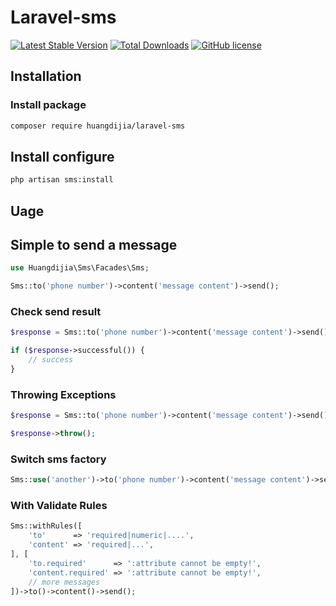 # Laravel-sms

[![Latest Stable Version](https://poser.pugx.org/huangdijia/laravel-sms/version.png)](https://packagist.org/packages/huangdijia/laravel-sms)
[![Total Downloads](https://poser.pugx.org/huangdijia/laravel-sms/d/total.png)](https://packagist.org/packages/huangdijia/laravel-sms)
[![GitHub license](https://img.shields.io/github/license/huangdijia/laravel-sms)](https://github.com/huangdijia/laravel-sms)

## Installation

### Install package

~~~bash
composer require huangdijia/laravel-sms
~~~

## Install configure

~~~bash
php artisan sms:install
~~~

## Uage

## Simple to send a message

~~~php
use Huangdijia\Sms\Facades\Sms;

Sms::to('phone number')->content('message content')->send();
~~~

### Check send result

~~~php
$response = Sms::to('phone number')->content('message content')->send();

if ($response->successful()) {
    // success
}
~~~

### Throwing Exceptions

~~~php
$response = Sms::to('phone number')->content('message content')->send();

$response->throw();
~~~

### Switch sms factory

~~~php
Sms::use('another')->to('phone number')->content('message content')->send();
~~~

### With Validate Rules

~~~php
Sms::withRules([
    'to'      => 'required|numeric|....',
    'content' => 'required|...',
], [
    'to.required'      => ':attribute cannot be empty!',
    'content.required' => ':attribute cannot be empty!',
    // more messages
])->to()->content()->send();
~~~
